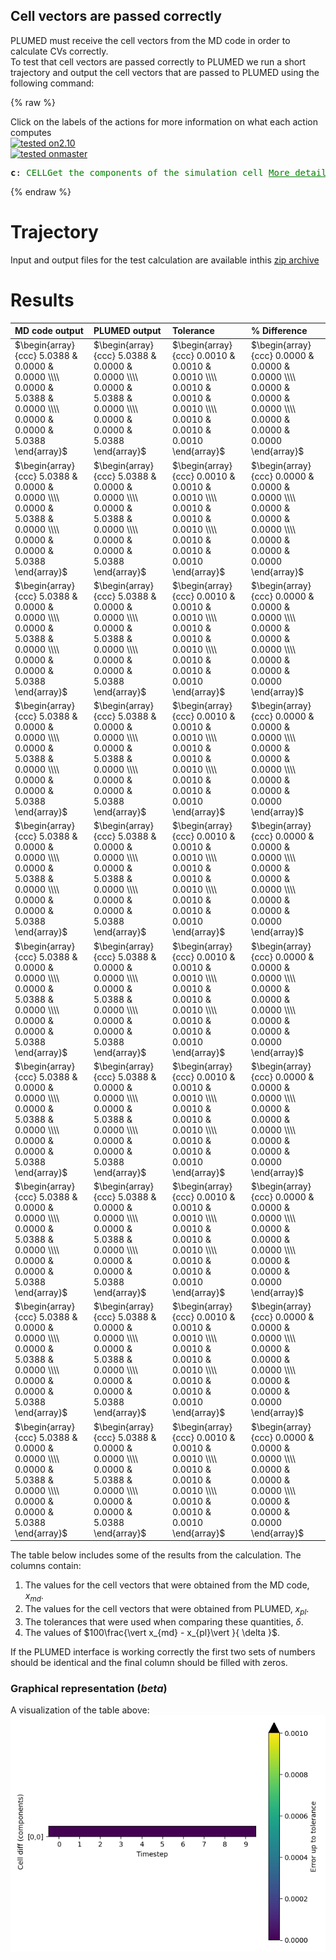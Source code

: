 Cell vectors are passed correctly
---------------------------------

PLUMED must receive the cell vectors from the MD code in order to calculate CVs correctly.  
To test that cell vectors are passed correctly to PLUMED we run a short trajectory and output the cell vectors 
that are passed to PLUMED using the following command: 

{% raw %}
<div class="plumedInputContainer">
<div class="plumedpreheader">
<div class="headerInfo" id="value_details_working1.dat"> Click on the labels of the actions for more information on what each action computes </div>
<div class="containerBadge">
<div class="headerBadge"><a href="working1.dat.plumed.stderr"><img src="https://img.shields.io/badge/2.10-passing-green.svg" alt="tested on2.10" /></a></div>
<div class="headerBadge"><a href="working1.dat.plumed_master.stderr"><img src="https://img.shields.io/badge/master-passing-green.svg" alt="tested onmaster" /></a></div>
</div>
</div>
<pre class="plumedlisting">
<b name="working1.datc" onclick='showPath("working1.dat","working1.datc","working1.datc","black")'>c</b><span style="display:none;" id="working1.datc">The CELL action with label <b>c</b> calculates the following quantities:<table  align="center" frame="void" width="95%" cellpadding="5%"><tr><td width="5%"><b> Quantity </b>  </td><td width="5%"><b> Type </b>  </td><td><b> Description </b> </td></tr><tr><td width="5%">c.ax</td><td width="5%"><font color="black">scalar</font></td><td>the ax component of the cell matrix</td></tr><tr><td width="5%">c.ay</td><td width="5%"><font color="black">scalar</font></td><td>the ay component of the cell matrix</td></tr><tr><td width="5%">c.az</td><td width="5%"><font color="black">scalar</font></td><td>the az component of the cell matrix</td></tr><tr><td width="5%">c.bx</td><td width="5%"><font color="black">scalar</font></td><td>the bx component of the cell matrix</td></tr><tr><td width="5%">c.by</td><td width="5%"><font color="black">scalar</font></td><td>the by component of the cell matrix</td></tr><tr><td width="5%">c.bz</td><td width="5%"><font color="black">scalar</font></td><td>the bz component of the cell matrix</td></tr><tr><td width="5%">c.cx</td><td width="5%"><font color="black">scalar</font></td><td>the cx component of the cell matrix</td></tr><tr><td width="5%">c.cy</td><td width="5%"><font color="black">scalar</font></td><td>the cy component of the cell matrix</td></tr><tr><td width="5%">c.cz</td><td width="5%"><font color="black">scalar</font></td><td>the cz component of the cell matrix</td></tr></table></span>: <span class="plumedtooltip" style="color:green">CELL<span class="right">Get the components of the simulation cell <a href="https://www.plumed.org/doc-master/user-doc/html/CELL" style="color:green">More details</a><i></i></span></span> 
</pre></div>

 {% endraw %} 

# Trajectory

Input and output files for the test calculation are available inthis [zip archive](basic_v2.10.zip)

# Results

| MD code output | PLUMED output | Tolerance | % Difference | 
|:-------------|:--------------|:--------------|:--------------| 
| $\begin{array}{ccc} 5.0388 & 0.0000 & 0.0000 \\\\ 0.0000 & 5.0388 & 0.0000 \\\\ 0.0000 & 0.0000 & 5.0388 \end{array}$ | $\begin{array}{ccc} 5.0388 & 0.0000 & 0.0000 \\\\ 0.0000 & 5.0388 & 0.0000 \\\\ 0.0000 & 0.0000 & 5.0388 \end{array}$ | $\begin{array}{ccc} 0.0010 & 0.0010 & 0.0010 \\\\ 0.0010 & 0.0010 & 0.0010 \\\\ 0.0010 & 0.0010 & 0.0010 \end{array}$ | $\begin{array}{ccc} 0.0000 & 0.0000 & 0.0000 \\\\ 0.0000 & 0.0000 & 0.0000 \\\\ 0.0000 & 0.0000 & 0.0000 \end{array}$ | 
| $\begin{array}{ccc} 5.0388 & 0.0000 & 0.0000 \\\\ 0.0000 & 5.0388 & 0.0000 \\\\ 0.0000 & 0.0000 & 5.0388 \end{array}$ | $\begin{array}{ccc} 5.0388 & 0.0000 & 0.0000 \\\\ 0.0000 & 5.0388 & 0.0000 \\\\ 0.0000 & 0.0000 & 5.0388 \end{array}$ | $\begin{array}{ccc} 0.0010 & 0.0010 & 0.0010 \\\\ 0.0010 & 0.0010 & 0.0010 \\\\ 0.0010 & 0.0010 & 0.0010 \end{array}$ | $\begin{array}{ccc} 0.0000 & 0.0000 & 0.0000 \\\\ 0.0000 & 0.0000 & 0.0000 \\\\ 0.0000 & 0.0000 & 0.0000 \end{array}$ | 
| $\begin{array}{ccc} 5.0388 & 0.0000 & 0.0000 \\\\ 0.0000 & 5.0388 & 0.0000 \\\\ 0.0000 & 0.0000 & 5.0388 \end{array}$ | $\begin{array}{ccc} 5.0388 & 0.0000 & 0.0000 \\\\ 0.0000 & 5.0388 & 0.0000 \\\\ 0.0000 & 0.0000 & 5.0388 \end{array}$ | $\begin{array}{ccc} 0.0010 & 0.0010 & 0.0010 \\\\ 0.0010 & 0.0010 & 0.0010 \\\\ 0.0010 & 0.0010 & 0.0010 \end{array}$ | $\begin{array}{ccc} 0.0000 & 0.0000 & 0.0000 \\\\ 0.0000 & 0.0000 & 0.0000 \\\\ 0.0000 & 0.0000 & 0.0000 \end{array}$ | 
| $\begin{array}{ccc} 5.0388 & 0.0000 & 0.0000 \\\\ 0.0000 & 5.0388 & 0.0000 \\\\ 0.0000 & 0.0000 & 5.0388 \end{array}$ | $\begin{array}{ccc} 5.0388 & 0.0000 & 0.0000 \\\\ 0.0000 & 5.0388 & 0.0000 \\\\ 0.0000 & 0.0000 & 5.0388 \end{array}$ | $\begin{array}{ccc} 0.0010 & 0.0010 & 0.0010 \\\\ 0.0010 & 0.0010 & 0.0010 \\\\ 0.0010 & 0.0010 & 0.0010 \end{array}$ | $\begin{array}{ccc} 0.0000 & 0.0000 & 0.0000 \\\\ 0.0000 & 0.0000 & 0.0000 \\\\ 0.0000 & 0.0000 & 0.0000 \end{array}$ | 
| $\begin{array}{ccc} 5.0388 & 0.0000 & 0.0000 \\\\ 0.0000 & 5.0388 & 0.0000 \\\\ 0.0000 & 0.0000 & 5.0388 \end{array}$ | $\begin{array}{ccc} 5.0388 & 0.0000 & 0.0000 \\\\ 0.0000 & 5.0388 & 0.0000 \\\\ 0.0000 & 0.0000 & 5.0388 \end{array}$ | $\begin{array}{ccc} 0.0010 & 0.0010 & 0.0010 \\\\ 0.0010 & 0.0010 & 0.0010 \\\\ 0.0010 & 0.0010 & 0.0010 \end{array}$ | $\begin{array}{ccc} 0.0000 & 0.0000 & 0.0000 \\\\ 0.0000 & 0.0000 & 0.0000 \\\\ 0.0000 & 0.0000 & 0.0000 \end{array}$ | 
| $\begin{array}{ccc} 5.0388 & 0.0000 & 0.0000 \\\\ 0.0000 & 5.0388 & 0.0000 \\\\ 0.0000 & 0.0000 & 5.0388 \end{array}$ | $\begin{array}{ccc} 5.0388 & 0.0000 & 0.0000 \\\\ 0.0000 & 5.0388 & 0.0000 \\\\ 0.0000 & 0.0000 & 5.0388 \end{array}$ | $\begin{array}{ccc} 0.0010 & 0.0010 & 0.0010 \\\\ 0.0010 & 0.0010 & 0.0010 \\\\ 0.0010 & 0.0010 & 0.0010 \end{array}$ | $\begin{array}{ccc} 0.0000 & 0.0000 & 0.0000 \\\\ 0.0000 & 0.0000 & 0.0000 \\\\ 0.0000 & 0.0000 & 0.0000 \end{array}$ | 
| $\begin{array}{ccc} 5.0388 & 0.0000 & 0.0000 \\\\ 0.0000 & 5.0388 & 0.0000 \\\\ 0.0000 & 0.0000 & 5.0388 \end{array}$ | $\begin{array}{ccc} 5.0388 & 0.0000 & 0.0000 \\\\ 0.0000 & 5.0388 & 0.0000 \\\\ 0.0000 & 0.0000 & 5.0388 \end{array}$ | $\begin{array}{ccc} 0.0010 & 0.0010 & 0.0010 \\\\ 0.0010 & 0.0010 & 0.0010 \\\\ 0.0010 & 0.0010 & 0.0010 \end{array}$ | $\begin{array}{ccc} 0.0000 & 0.0000 & 0.0000 \\\\ 0.0000 & 0.0000 & 0.0000 \\\\ 0.0000 & 0.0000 & 0.0000 \end{array}$ | 
| $\begin{array}{ccc} 5.0388 & 0.0000 & 0.0000 \\\\ 0.0000 & 5.0388 & 0.0000 \\\\ 0.0000 & 0.0000 & 5.0388 \end{array}$ | $\begin{array}{ccc} 5.0388 & 0.0000 & 0.0000 \\\\ 0.0000 & 5.0388 & 0.0000 \\\\ 0.0000 & 0.0000 & 5.0388 \end{array}$ | $\begin{array}{ccc} 0.0010 & 0.0010 & 0.0010 \\\\ 0.0010 & 0.0010 & 0.0010 \\\\ 0.0010 & 0.0010 & 0.0010 \end{array}$ | $\begin{array}{ccc} 0.0000 & 0.0000 & 0.0000 \\\\ 0.0000 & 0.0000 & 0.0000 \\\\ 0.0000 & 0.0000 & 0.0000 \end{array}$ | 
| $\begin{array}{ccc} 5.0388 & 0.0000 & 0.0000 \\\\ 0.0000 & 5.0388 & 0.0000 \\\\ 0.0000 & 0.0000 & 5.0388 \end{array}$ | $\begin{array}{ccc} 5.0388 & 0.0000 & 0.0000 \\\\ 0.0000 & 5.0388 & 0.0000 \\\\ 0.0000 & 0.0000 & 5.0388 \end{array}$ | $\begin{array}{ccc} 0.0010 & 0.0010 & 0.0010 \\\\ 0.0010 & 0.0010 & 0.0010 \\\\ 0.0010 & 0.0010 & 0.0010 \end{array}$ | $\begin{array}{ccc} 0.0000 & 0.0000 & 0.0000 \\\\ 0.0000 & 0.0000 & 0.0000 \\\\ 0.0000 & 0.0000 & 0.0000 \end{array}$ | 
| $\begin{array}{ccc} 5.0388 & 0.0000 & 0.0000 \\\\ 0.0000 & 5.0388 & 0.0000 \\\\ 0.0000 & 0.0000 & 5.0388 \end{array}$ | $\begin{array}{ccc} 5.0388 & 0.0000 & 0.0000 \\\\ 0.0000 & 5.0388 & 0.0000 \\\\ 0.0000 & 0.0000 & 5.0388 \end{array}$ | $\begin{array}{ccc} 0.0010 & 0.0010 & 0.0010 \\\\ 0.0010 & 0.0010 & 0.0010 \\\\ 0.0010 & 0.0010 & 0.0010 \end{array}$ | $\begin{array}{ccc} 0.0000 & 0.0000 & 0.0000 \\\\ 0.0000 & 0.0000 & 0.0000 \\\\ 0.0000 & 0.0000 & 0.0000 \end{array}$ | 


The table below includes some of the results from the calculation.  The columns contain:

1. The values for the cell vectors that were obtained from the MD code, $x_{md}$.
2. The values for the cell vectors that were obtained from PLUMED, $x_{pl}$.
3. The tolerances that were used when comparing these quantities, $\delta$. 
4. The values of $100\frac{\vert x_{md} - x_{pl}\vert }{ \delta }$.

If the PLUMED interface is working correctly the first two sets of numbers should be identical and the final column should be filled with zeros.

### Graphical representation (_beta_)
A visualization of the table above:  
![cell_v2.10](./cell_v2.10.png)
